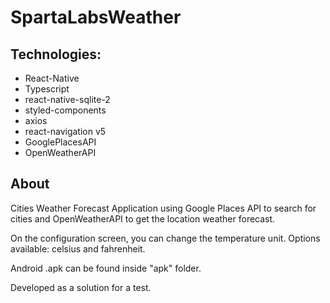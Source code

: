 # SpartaLabsWeather

<h2>Technologies:</h2>

* React-Native
* Typescript
* react-native-sqlite-2
* styled-components
* axios
* react-navigation v5
* GooglePlacesAPI
* OpenWeatherAPI

<h2>About</h2>
<p>Cities Weather Forecast Application using Google Places API to search for cities and OpenWeatherAPI to get the location weather forecast.</p>
<p>On the configuration screen, you can change the temperature unit. Options available: celsius and fahrenheit.<p/>
<p>Android .apk can be found inside "apk" folder.<p/>
<p>Developed as a solution for a test.</p>
